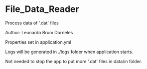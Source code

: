 # File_Data_Reader
Process data of '.dat' files

Author: Leonardo Brum Dorneles

Properties set in application.yml

Logs will be generated in ./logs folder when application starts.

Not needed to stop the app to put more '.dat' files in data/in folder.
